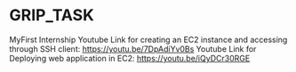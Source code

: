 # GRIP_TASK
 MyFirst Internship
Youtube Link for creating an EC2 instance and accessing through SSH client: https://youtu.be/7DpAdiYv0Bs
Youtube Link for Deploying web application in EC2: https://youtu.be/iQyDCr30RGE
